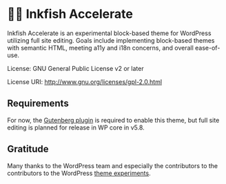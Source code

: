 # 🦑💨 Inkfish Accelerate 

Inkfish Accelerate is an experimental block-based theme for WordPress utilizing
full site editing. Goals include implementing block-based themes with 
semantic HTML, meeting a11y and i18n concerns, and overall ease-of-use.

License: GNU General Public License v2 or later

License URI: http://www.gnu.org/licenses/gpl-2.0.html

## Requirements

For now, the [Gutenberg plugin](https://github.com/WordPress/gutenberg)
is required to enable this theme, but full site editing is planned for release 
in WP core in v5.8.

## Gratitude

Many thanks to the WordPress team and especially the contributors to the 
contributors to the WordPress [theme experiments](https://github.com/WordPress/theme-experiments).

